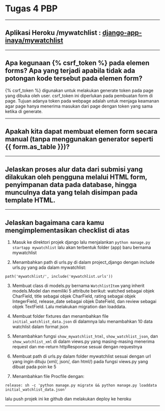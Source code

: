 # Tugas 4 PBP
---

## Aplikasi Heroku /mywatchlist : [django-app-inaya/mywatchlist](https://django-app-inaya.herokuapp.com/todolist)
---

## Apa kegunaan {% csrf_token %} pada elemen forms? Apa yang terjadi apabila tidak ada potongan kode tersebut pada elemen form?

{% csrf_token %} digunakan untuk melakukan generate token pada page yang dibuka oleh user. csrf_token ini diperlukan pada pembuatan form di page. Tujuan adanya token pada webpage adalah untuk menjaga keamanan agar page hanya menerima masukan dari page dengan token yang sama ketika di generate.

--- 

## Apakah kita dapat membuat elemen form secara manual (tanpa menggunakan generator seperti {{ form.as_table }})?



--- 

## Jelaskan proses alur data dari submisi yang dilakukan oleh pengguna melalui HTML form, penyimpanan data pada database, hingga munculnya data yang telah disimpan pada template HTML.

---

## Jelaskan bagaimana cara kamu mengimplementasikan checklist di atas

1. Masuk ke direktori projek django lalu menjalankan ```python manage.py startapp mywatchlist``` lalu akan terbentuk folder (app) baru bernama mywatchlist
 
2. Menambahkan path di urls.py di dalam project_django dengan include urls.py yang ada dalam mywatchlist:
```
path('mywatchlist/', include('mywatchlist.urls'))
```
3. Membuat class di models.py bernama `WatchlistItem` yang inherit models.Model dan memiliki 5 attribute berikut: watched sebagai objek CharField, title sebagai objek CharField, rating sebagai objek IntegerField, release_date sebagai objek DateField, dan review sebagai objek TextField. Lalu melakukan migration dan loaddata.

4. Membuat folder fixtures dan menambahkan file `initial_watchlist_data.json` di dalamnya lalu menambahkan 10 data watchlist dalam format json

5. Menambahkan fungsi `show_mywatchlist_html`, `show_watchlist_json`, dan `show_watchlist_xml` di dalam views.py yang masing-masing menerima request dan me-return httpResponse sesuai dengan requestnya

6. Membuat path di urls.py dalam folder mywatchlist sesuai dengan url yang ingin dituju (xml/, json/, dan html/) pada fungsi views.py yang dibuat pada poin ke 5

7. Menambahkan file Procfile dengan:
````
release: sh -c 'python manage.py migrate && python manage.py loaddata initial_watchlist_data.json'
````
lalu push projek ini ke github dan melakukan deploy ke heroku



--- 

